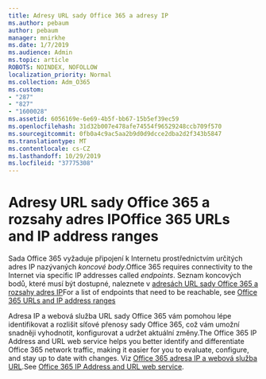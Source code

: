 ```yaml
---
title: Adresy URL sady Office 365 a adresy IP
ms.author: pebaum
author: pebaum
manager: mnirkhe
ms.date: 1/7/2019
ms.audience: Admin
ms.topic: article
ROBOTS: NOINDEX, NOFOLLOW
localization_priority: Normal
ms.collection: Adm_O365
ms.custom:
- "287"
- "827"
- "1600028"
ms.assetid: 6056169e-6e69-4b5f-bb67-15b5ef39ec59
ms.openlocfilehash: 31d32b007e478afe74554f96529248ccb709f570
ms.sourcegitcommit: 0fb0a4c9ac5aa2b9d0d9dcce2dba2d2f343b5847
ms.translationtype: MT
ms.contentlocale: cs-CZ
ms.lasthandoff: 10/29/2019
ms.locfileid: "37775308"
---
```

# <a name="office-365-urls-and-ip-address-ranges"></a><span data-ttu-id="80d2d-102">Adresy URL sady Office 365 a rozsahy adres IP</span><span class="sxs-lookup"><span data-stu-id="80d2d-102">Office 365 URLs and IP address ranges</span></span>

<span data-ttu-id="80d2d-103">Sada Office 365 vyžaduje připojení k Internetu prostřednictvím určitých adres IP nazývaných *koncové body*.</span><span class="sxs-lookup"><span data-stu-id="80d2d-103">Office 365 requires connectivity to the Internet via specific IP addresses called *endpoints*.</span></span>
<span data-ttu-id="80d2d-104">Seznam koncových bodů, které musí být dostupné, naleznete v [adresách URL sady Office 365 a rozsahy adres IP](https://docs.microsoft.com/office365/enterprise/urls-and-ip-address-ranges)</span><span class="sxs-lookup"><span data-stu-id="80d2d-104">For a list of endpoints that need to be reachable, see [Office 365 URLs and IP address ranges](https://docs.microsoft.com/office365/enterprise/urls-and-ip-address-ranges)</span></span> 

<span data-ttu-id="80d2d-105">Adresa IP a webová služba URL sady Office 365 vám pomohou lépe identifikovat a rozlišit síťové přenosy sady Office 365, což vám umožní snadněji vyhodnotit, konfigurovat a udržet aktuální změny.</span><span class="sxs-lookup"><span data-stu-id="80d2d-105">The Office 365 IP Address and URL web service helps you better identify and differentiate Office 365 network traffic, making it easier for you to evaluate, configure, and stay up to date with changes.</span></span> <span data-ttu-id="80d2d-106">Viz [Office 365 adresa IP a webová služba URL](https://docs.microsoft.com/office365/enterprise/office-365-ip-web-service).</span><span class="sxs-lookup"><span data-stu-id="80d2d-106">See [Office 365 IP Address and URL web service](https://docs.microsoft.com/office365/enterprise/office-365-ip-web-service).</span></span>